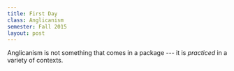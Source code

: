 ```yaml
---
title: First Day
class: Anglicanism
semester: Fall 2015
layout: post
---
```


Anglicanism is not something that comes in a package --- it is _practiced_ in a variety of contexts.